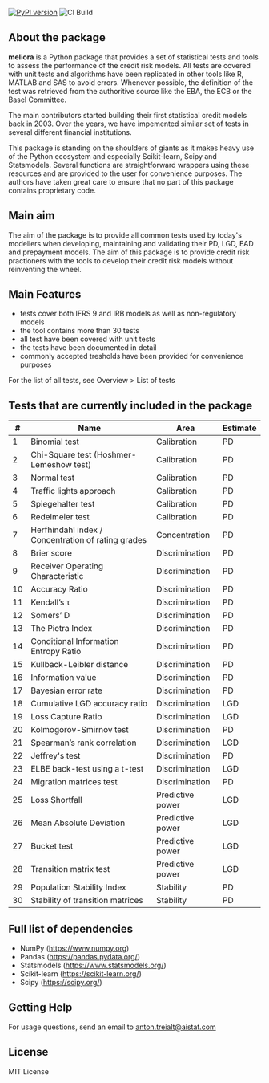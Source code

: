 [![PyPI version](https://badge.fury.io/py/meliora.svg)](https://badge.fury.io/py/vangap-meliora) ![CI Build](https://github.com/at621/meliora/actions/workflows/CI.yml/badge.svg?event=push)

About the package
------------------

**meliora** is a Python package that provides a set of statistical tests and tools to assess the performance of the credit risk models. All tests are covered with unit tests and algorithms have been replicated in other tools like R, MATLAB and SAS to avoid errors. Whenever possible, the definition of the test was retrieved from the authoritive source like the EBA, the ECB or the Basel Committee.

The main contributors started building their first statistical credit models back in 2003. Over the years, we have impemented similar set of tests in several different financial institutions. 

This package is standing on the shoulders of giants as it makes heavy use of the Python
ecosystem and especially Scikit-learn, Scipy and Statsmodels. Several functions are straightforward
wrappers using these resources and are provided to the user for convenience purposes. The authors
have taken great care to ensure that no part of this package contains proprietary code. 

Main aim
-----------------
The aim of the package is to provide all common tests used by today's modellers when developing, maintaining and validating their PD, LGD, EAD and prepayment models. The aim of this package is to provide credit risk practioners with the tools to develop their credit risk models without reinventing the wheel. 

Main Features
-----------------
  - tests cover both IFRS 9 and IRB models as well as non-regulatory models
  - the tool contains more than 30 tests
  - all test have been covered with unit tests 
  - the tests have been documented in detail
  - commonly accepted tresholds have been provided for convenience purposes

  For the list of all tests, see Overview > List of tests

Tests that are currently included in the package
--------------------------------------------------

| #  | Name                                               | Area             | Estimate |
|----|----------------------------------------------------|------------------|----------|
| 1  | Binomial test                                      | Calibration      | PD       |
| 2  | Chi-Square test (Hoshmer-Lemeshow test)            | Calibration      | PD       |
| 3  | Normal test                                        | Calibration      | PD       |
| 4  | Traffic lights approach                            | Calibration      | PD       |
| 5  | Spiegehalter test                                  | Calibration      | PD       |
| 6  | Redelmeier test                                    | Calibration      | PD       |
| 7  | Herfhindahl index / Concentration of rating grades | Concentration    | PD       |
| 8  | Brier score                                        | Discrimination   | PD       |
| 9  | Receiver Operating Characteristic                  | Discrimination   | PD       |
| 10 | Accuracy Ratio                                     | Discrimination   | PD       |
| 11 | Kendall’s τ                                        | Discrimination   | PD       |
| 12 | Somers’ D                                          | Discrimination   | PD       |
| 13 | The Pietra Index                                   | Discrimination   | PD       |
| 14 | Conditional Information Entropy Ratio              | Discrimination   | PD       |
| 15 | Kullback-Leibler distance                          | Discrimination   | PD       |
| 16 | Information value                                  | Discrimination   | PD       |
| 17 | Bayesian error rate                                | Discrimination   | PD       |
| 18 | Cumulative LGD accuracy ratio                      | Discrimination   | LGD      |
| 19 | Loss Capture Ratio                                 | Discrimination   | LGD      |
| 20 | Kolmogorov-Smirnov test                            | Discrimination   | PD       |
| 21 | Spearman’s rank correlation                        | Discrimination   | LGD      |
| 22 | Jeffrey's test                                     | Discrimination   | PD       |
| 23 | ELBE back-test using a t-test                      | Discrimination   | LGD      |
| 24 | Migration matrices test                            | Discrimination   | PD       |
| 25 | Loss Shortfall                                     | Predictive power | LGD      |
| 26 | Mean Absolute Deviation                            | Predictive power | LGD      |
| 27 | Bucket test                                        | Predictive power | LGD      |
| 28 | Transition matrix test                             | Predictive power | LGD      |
| 29 | Population Stability Index                         | Stability        | PD       |
| 30 | Stability of transition matrices                   | Stability        | PD       |

Full list of dependencies
---------------------------
- NumPy (https://www.numpy.org)
- Pandas (https://pandas.pydata.org/)
- Statsmodels (https://www.statsmodels.org/)
- Scikit-learn (https://scikit-learn.org/)
- Scipy (https://scipy.org/)


Getting Help
------------------

For usage questions, send an email to anton.treialt@aistat.com

License
----------------------
MIT License